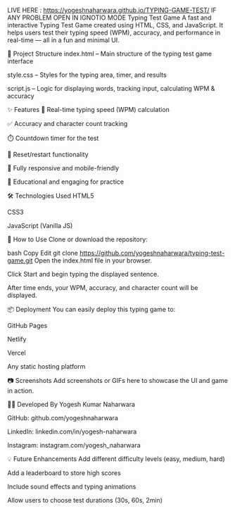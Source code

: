LIVE HERE : https://yogeshnaharwara.github.io/TYPING-GAME-TEST/   IF ANY PROBLEM OPEN IN IGNOTIO MODE 
Typing Test Game
A fast and interactive Typing Test Game created using HTML, CSS, and JavaScript.
It helps users test their typing speed (WPM), accuracy, and performance in real-time — all in a fun and minimal UI.

📁 Project Structure
index.html – Main structure of the typing test game interface

style.css – Styles for the typing area, timer, and results

script.js – Logic for displaying words, tracking input, calculating WPM & accuracy

✨ Features
🎯 Real-time typing speed (WPM) calculation

✅ Accuracy and character count tracking

⏱️ Countdown timer for the test

🔄 Reset/restart functionality

📱 Fully responsive and mobile-friendly

🧠 Educational and engaging for practice

🛠️ Technologies Used
HTML5

CSS3

JavaScript (Vanilla JS)

🚀 How to Use
Clone or download the repository:

bash
Copy
Edit
git clone https://github.com/yogeshnaharwara/typing-test-game.git
Open the index.html file in your browser.

Click Start and begin typing the displayed sentence.

After time ends, your WPM, accuracy, and character count will be displayed.

📦 Deployment
You can easily deploy this typing game to:

GitHub Pages

Netlify

Vercel

Any static hosting platform

📷 Screenshots
Add screenshots or GIFs here to showcase the UI and game in action.

👨‍💻 Developed By
Yogesh Kumar Naharwara

GitHub: github.com/yogeshnaharwara

LinkedIn: linkedin.com/in/yogesh-naharwara

Instagram: instagram.com/yogesh_naharwara

💡 Future Enhancements
Add different difficulty levels (easy, medium, hard)

Add a leaderboard to store high scores

Include sound effects and typing animations

Allow users to choose test durations (30s, 60s, 2min)

